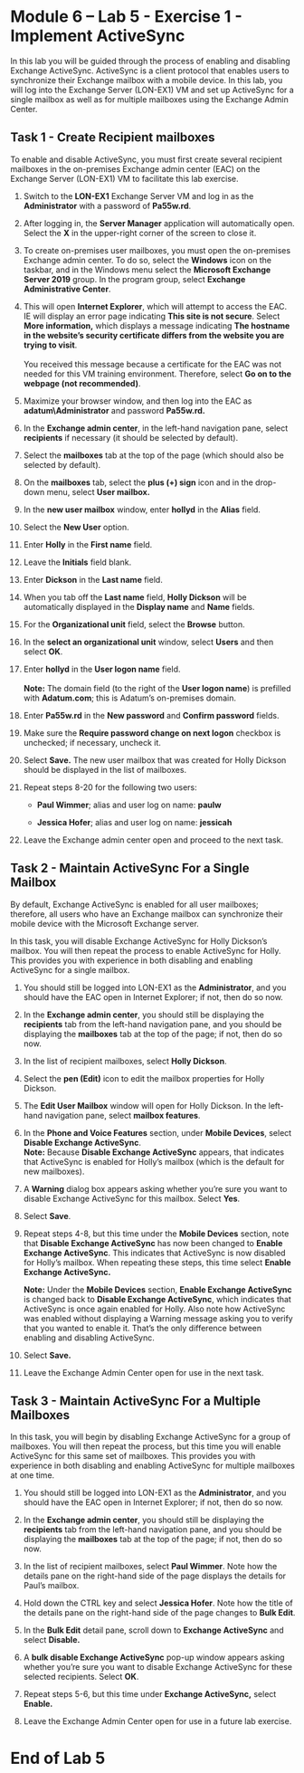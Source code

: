 # Module 6 – Lab 5 - Exercise 1 - Implement ActiveSync 

In this lab you will be guided through the process of enabling and disabling Exchange ActiveSync. ActiveSync is a client protocol that enables users to synchronize their Exchange mailbox with a mobile device. In this lab, you will log into the Exchange Server (LON-EX1) VM and set up ActiveSync for a single mailbox as well as for multiple mailboxes using the Exchange Admin Center.

## Task 1 - Create Recipient mailboxes  

To enable and disable ActiveSync, you must first create several recipient mailboxes in the on-premises Exchange admin center (EAC) on the Exchange Server (LON-EX1) VM to facilitate this lab exercise.

1. Switch to the **LON-EX1** Exchange Server VM and log in as the **Administrator** with a password of **Pa55w.rd**. 

2. After logging in, the **Server Manager** application will automatically open. Select the **X** in the upper-right corner of the screen to close it.

3. To create on-premises user mailboxes, you must open the on-premises Exchange admin center. To do so, select the **Windows** icon on the taskbar, and in the Windows menu select the **Microsoft Exchange Server 2019** group. In the program group, select **Exchange Administrative Center**. 

4. This will open **Internet Explorer**, which will attempt to access the EAC. IE will display an error page indicating **This site is not secure**. Select **More information,** which displays a message indicating **The hostname in the website’s security certificate differs from the website you are trying to visit**.   
‎  
‎You received this message because a certificate for the EAC was not needed for this VM training environment. Therefore, select **Go on to the webpage (not recommended)**. 

5. Maximize your browser window, and then log into the EAC as **adatum\Administrator** and password **Pa55w.rd.**

6. In the **Exchange admin center**, in the left-hand navigation pane, select **recipients** if necessary (it should be selected by default). 

7. Select the **mailboxes** tab at the top of the page (which should also be selected by default).

8. On the **mailboxes** tab, select the **plus (+) sign** icon and in the drop-down menu, select **User mailbox.**

9. In the **new user mailbox** window, enter **hollyd** in the **Alias** field. 

10. Select the **New User** option.

11. Enter **Holly** in the **First name** field.

12. Leave the **Initials** field blank.

13. Enter **Dickson** in the **Last name** field.

14. When you tab off the **Last name** field, **Holly Dickson** will be automatically displayed in the **Display name** and **Name** fields.

15. For the **Organizational unit** field, select the **Browse** button. 

16. In the **select an organizational unit** window, select **Users** and then select **OK**.

17. Enter **hollyd** in the **User logon name** field.  
‎  
‎**Note:** The domain field (to the right of the **User logon name**) is prefilled with **Adatum.com**; this is Adatum’s on-premises domain.

18. Enter **Pa55w.rd** in the **New password** and **Confirm password** fields.

19. Make sure the **Require password change on next logon** checkbox is unchecked; if necessary, uncheck it.

20. Select **Save.** The new user mailbox that was created for Holly Dickson should be displayed in the list of mailboxes.

21. Repeat steps 8-20 for the following two users:

	- **Paul Wimmer**; alias and user log on name: **paulw**

	- **Jessica Hofer**; alias and user log on name: **jessicah**

22. Leave the Exchange admin center open and proceed to the next task.


## Task 2 - Maintain ActiveSync For a Single Mailbox  

By default, Exchange ActiveSync is enabled for all user mailboxes; therefore, all users who have an Exchange mailbox can synchronize their mobile device with the Microsoft Exchange server.

In this task, you will disable Exchange ActiveSync for Holly Dickson’s mailbox. You will then repeat the process to enable ActiveSync for Holly. This provides you with experience in both disabling and enabling ActiveSync for a single mailbox.

1. You should still be logged into LON-EX1 as the **Administrator**, and you should have the EAC open in Internet Explorer; if not, then do so now.

2. In the **Exchange admin center**, you should still be displaying the **recipients** tab from the left-hand navigation pane, and you should be displaying the **mailboxes** tab at the top of the page; if not, then do so now. 

3. In the list of recipient mailboxes, select **Holly Dickson**.

4. Select the **pen (Edit)** icon to edit the mailbox properties for Holly Dickson.

5. The **Edit User Mailbox** window will open for Holly Dickson. In the left-hand navigation pane, select **mailbox features**.

6. In the **Phone and Voice Features** section, under **Mobile Devices**, select **Disable Exchange ActiveSync**.  
‎**Note:** Because **Disable Exchange ActiveSync** appears, that indicates that ActiveSync is enabled for Holly’s mailbox (which is the default for new mailboxes).

7. A **Warning** dialog box appears asking whether you’re sure you want to disable Exchange ActiveSync for this mailbox. Select **Yes**.

8. Select **Save**.

9. Repeat steps 4-8, but this time under the **Mobile Devices** section, note that **Disable Exchange ActiveSync** has now been changed to **Enable Exchange ActiveSync**. This indicates that ActiveSync is now disabled for Holly’s mailbox. When repeating these steps, this time select **Enable Exchange ActiveSync.**   <br/>

	**Note:** Under the **Mobile Devices** section, **Enable Exchange ActiveSync** is changed back to **Disable Exchange ActiveSync**, which indicates that ActiveSync is once again enabled for Holly. Also note how ActiveSync was enabled without displaying a Warning message asking you to verify that you wanted to enable it. That’s the only difference between enabling and disabling ActiveSync.

10. Select **Save.** 

11. Leave the Exchange Admin Center open for use in the next task.

 

## Task 3 - Maintain ActiveSync For a Multiple Mailboxes  

In this task, you will begin by disabling Exchange ActiveSync for a group of mailboxes. You will then repeat the process, but this time you will enable ActiveSync for this same set of mailboxes. This provides you with experience in both disabling and enabling ActiveSync for multiple mailboxes at one time.  

1. You should still be logged into LON-EX1 as the **Administrator**, and you should have the EAC open in Internet Explorer; if not, then do so now.

2. In the **Exchange admin center**, you should still be displaying the **recipients** tab from the left-hand navigation pane, and you should be displaying the **mailboxes** tab at the top of the page; if not, then do so now. 

3. In the list of recipient mailboxes, select **Paul Wimmer**. Note how the details pane on the right-hand side of the page displays the details for Paul’s mailbox.

4. Hold down the CTRL key and select **Jessica Hofer**. Note how the title of the details pane on the right-hand side of the page changes to **Bulk Edit**.

5. In the **Bulk Edit** detail pane, scroll down to **Exchange ActiveSync** and select **Disable.**

6. A **bulk disable Exchange ActiveSync** pop-up window appears asking whether you’re sure you want to disable Exchange ActiveSync for these selected recipients. Select **OK**.

7. Repeat steps 5-6, but this time under **Exchange ActiveSync,** select **Enable.**

8. Leave the Exchange Admin Center open for use in a future lab exercise.


# End of Lab 5
